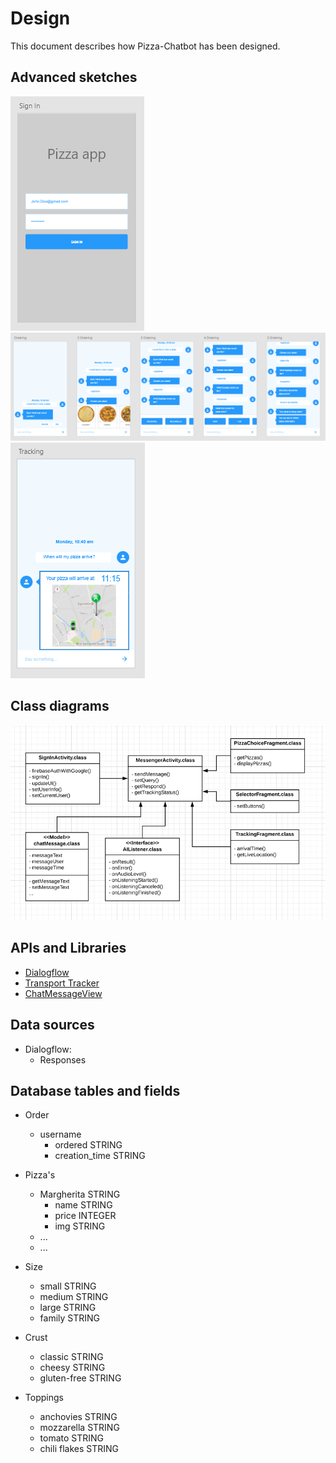 # Design
This document describes how Pizza-Chatbot has been designed.

## Advanced sketches
![SignIn sketch](/doc/signIn.PNG)
![Ordering sketch](/doc/ordering.png)
![Tracking sketch](/doc/Tracking.PNG)

## Class diagrams
![diagram](/doc/diagram.PNG)

## APIs and Libraries
- [Dialogflow](https://dialogflow.com/)
- [Transport Tracker](https://developers.google.com/maps/solutions/transport-tracker/)
- [ChatMessageView](https://github.com/bassaer/ChatMessageView)

## Data sources
- Dialogflow:
  - Responses
  
## Database tables and fields
- Order
  - username
    - ordered STRING
    - creation_time STRING

- Pizza's
  - Margherita STRING
    - name STRING
    - price INTEGER
    - img STRING
  - ...
  - ...

- Size
  - small STRING
  - medium STRING
  - large STRING
  - family STRING

- Crust
  - classic STRING
  - cheesy STRING
  - gluten-free STRING
  
- Toppings
  - anchovies STRING
  - mozzarella STRING
  - tomato STRING
  - chili flakes STRING
